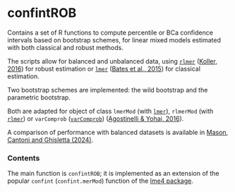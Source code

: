 # confintROB

Contains a set of R functions to compute percentile or BCa confidence intervals based on bootstrap schemes, for linear mixed models estimated with both classical and robust methods. 

The scripts allow for balanced and unbalanced data, using [`rlmer`](https://cran.r-project.org/package=robustlmm) ([Koller, 2016](https://doi.org/10.18637/jss.v075.i06)) for robust estimation or [`lmer`](https://cran.r-project.org/package=lme4) ([Bates et al., 2015](https://doi.org/10.18637/jss.v067.i01)) for classical estimation. 

Two bootstrap schemes are implemented: the wild bootstrap and the parametric bootstrap. 

Both are adapted for object of class `lmerMod` (with [`lmer`](https://cran.r-project.org/package=lme4)), `rlmerMod` (with [`rlmer`](https://cran.r-project.org/package=robustlmm)) or `varComprob` ([`varComprob`](https://cran.r-project.org/package=robustvarComp)) ([Agostinelli & Yohai, 2016](https://doi.org/10.1080/01621459.2015.1115358)). 

A comparison of performance with balanced datasets is available in [Mason, Cantoni and Ghisletta (2024)](https://psycnet.apa.org/record/2024-54080-001).  

### Contents

The main function is `confintROB`; it is implemented as an extension of the popular `confint` (`confint.merMod`) function of the [lme4 package](https://cran.r-project.org/package=lme4).



